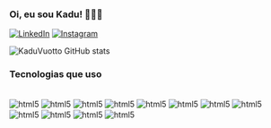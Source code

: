 ### Oi, eu sou Kadu! 👨🏻‍💻

[![LinkedIn](https://img.shields.io/badge/LinkedIn-0077B5?style=for-the-badge&logo=linkedin&logoColor=white)](https://www.linkedin.com/in/carlos-eduardo-o-v-amorim-753437116/)
[![Instagram](https://img.shields.io/badge/Instagram-E4405F?style=for-the-badge&logo=instagram&logoColor=white)](https://www.instagram.com/kaduvuotto/)

![KaduVuotto GitHub stats](https://github-readme-stats.vercel.app/api?username=KaduVuotto&show_icons=true&theme=dark)

### Tecnologias que uso

<div style="displat: inline_block"><br/>
<img  align='center' alt='html5'src='https://img.shields.io/badge/JavaScript-F7DF1E?style=for-the-badge&logo=javascript&logoColor=black'/>
<img  align='center' alt='html5'src='https://img.shields.io/badge/Node.js-43853D?style=for-the-badge&logo=node.js&logoColor=white'/>
<img  align='center' alt='html5'src='https://img.shields.io/badge/TypeScript-007ACC?style=for-the-badge&logo=typescript&logoColor=white'/>
<img  align='center' alt='html5'src='https://img.shields.io/badge/HTML5-E34F26?style=for-the-badge&logo=html5&logoColor=white'/>
<img  align='center' alt='html5'src='https://img.shields.io/badge/CSS3-1572B6?style=for-the-badge&logo=css3&logoColor=white'/>
<img  align='center' alt='html5'src='https://img.shields.io/badge/Markdown-000000?style=for-the-badge&logo=markdown&logoColor=white'/>
<img  align='center' alt='html5'src='https://img.shields.io/badge/React-20232A?style=for-the-badge&logo=react&logoColor=61DAFB'/>
<img  align='center' alt='html5'src='https://img.shields.io/badge/React_Native-20232A?style=for-the-badge&logo=react&logoColor=61DAFB'/>
<img  align='center' alt='html5'src='https://img.shields.io/badge/Tailwind_CSS-38B2AC?style=for-the-badge&logo=tailwind-css&logoColor=white'/>
<img  align='center' alt='html5'src='https://img.shields.io/badge/styled--components-DB7093?style=for-the-badge&logo=styled-components&logoColor=white'/>
<img  align='center' alt='html5'src='https://img.shields.io/badge/Material--UI-0081CB?style=for-the-badge&logo=material-ui&logoColor=white'/>
<img  align='center' alt='html5'src='https://img.shields.io/badge/Jest-323330?style=for-the-badge&logo=Jest&logoColor=white'/>
</div>
